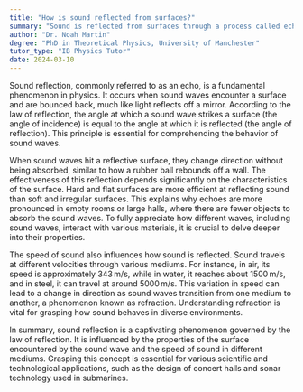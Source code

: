 ```yaml
---
title: "How is sound reflected from surfaces?"
summary: "Sound is reflected from surfaces through a process called echo, where the sound waves bounce off the surface and return."
author: "Dr. Noah Martin"
degree: "PhD in Theoretical Physics, University of Manchester"
tutor_type: "IB Physics Tutor"
date: 2024-03-10
---
```


Sound reflection, commonly referred to as an echo, is a fundamental phenomenon in physics. It occurs when sound waves encounter a surface and are bounced back, much like light reflects off a mirror. According to the law of reflection, the angle at which a sound wave strikes a surface (the angle of incidence) is equal to the angle at which it is reflected (the angle of reflection). This principle is essential for comprehending the behavior of sound waves.

When sound waves hit a reflective surface, they change direction without being absorbed, similar to how a rubber ball rebounds off a wall. The effectiveness of this reflection depends significantly on the characteristics of the surface. Hard and flat surfaces are more efficient at reflecting sound than soft and irregular surfaces. This explains why echoes are more pronounced in empty rooms or large halls, where there are fewer objects to absorb the sound waves. To fully appreciate how different waves, including sound waves, interact with various materials, it is crucial to delve deeper into their properties.

The speed of sound also influences how sound is reflected. Sound travels at different velocities through various mediums. For instance, in air, its speed is approximately $343 \, \text{m/s}$, while in water, it reaches about $1500 \, \text{m/s}$, and in steel, it can travel at around $5000 \, \text{m/s}$. This variation in speed can lead to a change in direction as sound waves transition from one medium to another, a phenomenon known as refraction. Understanding refraction is vital for grasping how sound behaves in diverse environments.

In summary, sound reflection is a captivating phenomenon governed by the law of reflection. It is influenced by the properties of the surface encountered by the sound wave and the speed of sound in different mediums. Grasping this concept is essential for various scientific and technological applications, such as the design of concert halls and sonar technology used in submarines.
    